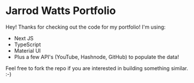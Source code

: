 # Jarrod Watts Portfolio

Hey! Thanks for checking out the code for my portfolio! I'm using:

- Next JS
- TypeScript
- Material UI
- Plus a few API's (YouTube, Hashnode, GitHub) to populate the data!

Feel free to fork the repo if you are interested in building something similar. :-)
